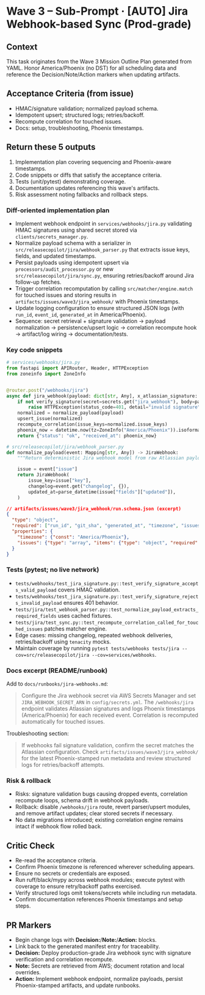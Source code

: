 # Wave 3 – Sub-Prompt · [AUTO] Jira Webhook-based Sync (Prod-grade)

## Context
This task originates from the Wave 3 Mission Outline Plan generated from YAML. Honor America/Phoenix (no DST) for all scheduling data and reference the Decision/Note/Action markers when updating artifacts.

## Acceptance Criteria (from issue)
- HMAC/signature validation; normalized payload schema.
- Idempotent upsert; structured logs; retries/backoff.
- Recompute correlation for touched issues.
- Docs: setup, troubleshooting, Phoenix timestamps.

## Return these 5 outputs
1. Implementation plan covering sequencing and Phoenix-aware timestamps.
2. Code snippets or diffs that satisfy the acceptance criteria.
3. Tests (unit/pytest) demonstrating coverage.
4. Documentation updates referencing this wave's artifacts.
5. Risk assessment noting fallbacks and rollback steps.

### Diff-oriented implementation plan
- Implement webhook endpoint in `services/webhooks/jira.py` validating HMAC signatures using shared secret stored via `clients/secrets_manager.py`.
- Normalize payload schema with a serializer in `src/releasecopilot/jira/webhook_parser.py` that extracts issue keys, fields, and updated timestamps.
- Persist payloads using idempotent upsert via `processors/audit_processor.py` or new `src/releasecopilot/jira/sync.py`, ensuring retries/backoff around Jira follow-up fetches.
- Trigger correlation recomputation by calling `src/matcher/engine.match` for touched issues and storing results in `artifacts/issues/wave3/jira_webhook/` with Phoenix timestamps.
- Update logging configuration to ensure structured JSON logs (with `run_id`, `event_id`, `generated_at` in America/Phoenix).
- Sequence: secret retrieval + signature validation → payload normalization → persistence/upsert logic → correlation recompute hook → artifact/log wiring → documentation/tests.

### Key code snippets
```python
# services/webhooks/jira.py
from fastapi import APIRouter, Header, HTTPException
from zoneinfo import ZoneInfo


@router.post("/webhooks/jira")
async def jira_webhook(payload: dict[str, Any], x_atlassian_signature: str = Header(...)) -> dict[str, str]:
    if not verify_signature(secret=secrets.get("jira_webhook"), body=payload, signature=x_atlassian_signature):
        raise HTTPException(status_code=401, detail="invalid signature")
    normalized = normalize_payload(payload)
    upsert_issue(normalized)
    recompute_correlation(issue_keys=normalized.issue_keys)
    phoenix_now = datetime.now(tz=ZoneInfo("America/Phoenix")).isoformat(timespec="seconds")
    return {"status": "ok", "received_at": phoenix_now}
```

```python
# src/releasecopilot/jira/webhook_parser.py
def normalize_payload(event: Mapping[str, Any]) -> JiraWebhook:
    """Return deterministic Jira webhook model from raw Atlassian payload."""

    issue = event["issue"]
    return JiraWebhook(
        issue_key=issue["key"],
        changelog=event.get("changelog", {}),
        updated_at=parse_datetime(issue["fields"]["updated"]),
    )
```

```json
// artifacts/issues/wave3/jira_webhook/run.schema.json (excerpt)
{
  "type": "object",
  "required": ["run_id", "git_sha", "generated_at", "timezone", "issues"],
  "properties": {
    "timezone": {"const": "America/Phoenix"},
    "issues": {"type": "array", "items": {"type": "object", "required": ["issue_key", "updated_at"]}}
  }
}
```

### Tests (pytest; no live network)
- `tests/webhooks/test_jira_signature.py::test_verify_signature_accepts_valid_payload` covers HMAC validation.
- `tests/webhooks/test_jira_signature.py::test_verify_signature_rejects_invalid_payload` ensures 401 behavior.
- `tests/jira/test_webhook_parser.py::test_normalize_payload_extracts_required_fields` uses cached fixtures.
- `tests/jira/test_sync.py::test_recompute_correlation_called_for_touched_issues` patches matcher engine.
- Edge cases: missing changelog, repeated webhook deliveries, retries/backoff using `tenacity` mocks.
- Maintain coverage by running `pytest tests/webhooks tests/jira --cov=src/releasecopilot/jira --cov=services/webhooks`.

### Docs excerpt (README/runbook)
Add to `docs/runbooks/jira-webhooks.md`:

> Configure the Jira webhook secret via AWS Secrets Manager and set `JIRA_WEBHOOK_SECRET_ARN` in `config/secrets.yml`. The `/webhooks/jira` endpoint validates Atlassian signatures and logs Phoenix timestamps (America/Phoenix) for each received event. Correlation is recomputed automatically for touched issues.

Troubleshooting section:

> If webhooks fail signature validation, confirm the secret matches the Atlassian configuration. Check `artifacts/issues/wave3/jira_webhook/` for the latest Phoenix-stamped run metadata and review structured logs for retries/backoff attempts.

### Risk & rollback
- Risks: signature validation bugs causing dropped events, correlation recompute loops, schema drift in webhook payloads.
- Rollback: disable `/webhooks/jira` route, revert parser/upsert modules, and remove artifact updates; clear stored secrets if necessary.
- No data migrations introduced; existing correlation engine remains intact if webhook flow rolled back.

## Critic Check
- Re-read the acceptance criteria.
- Confirm Phoenix timezone is referenced wherever scheduling appears.
- Ensure no secrets or credentials are exposed.
- Run ruff/black/mypy across webhook modules; execute pytest with coverage to ensure retry/backoff paths exercised.
- Verify structured logs omit tokens/secrets while including run metadata.
- Confirm documentation references Phoenix timestamps and setup steps.

## PR Markers
- Begin change logs with **Decision:**/**Note:**/**Action:** blocks.
- Link back to the generated manifest entry for traceability.
- **Decision:** Deploy production-grade Jira webhook sync with signature verification and correlation recompute.
- **Note:** Secrets are retrieved from AWS; document rotation and local overrides.
- **Action:** Implement webhook endpoint, normalize payloads, persist Phoenix-stamped artifacts, and update runbooks.
